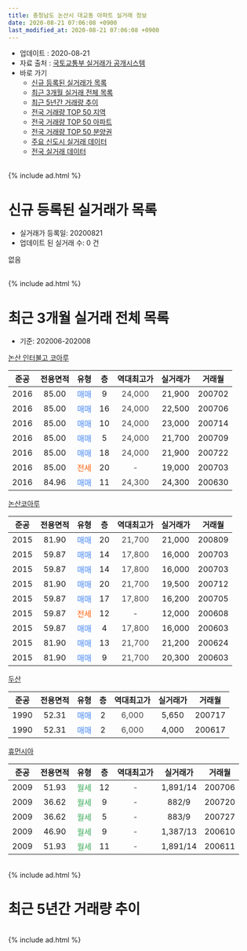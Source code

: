 ```yaml
---
title: 충청남도 논산시 대교동 아파트 실거래 정보
date: 2020-08-21 07:06:08 +0900
last_modified_at: 2020-08-21 07:06:08 +0900
---
```


* 업데이트 : 2020-08-21
* 자료 출처 : [국토교통부 실거래가 공개시스템](http://rt.molit.go.kr)
* 바로 가기
    * [신규 등록된 실거래가 목록](#신규-등록된-실거래가-목록)
    * [최근 3개월 실거래 전체 목록](#최근-3개월-실거래-전체-목록)
    * [최근 5년간 거래량 추이](#최근-5년간-거래량-추이)
    * [전국 거래량 TOP 50 지역](https://inasie.github.io/apt-trade-info/최근-3개월-전국에서-가장-거래가-많이-발생한-지역)
    * [전국 거래량 TOP 50 아파트](https://inasie.github.io/apt-trade-info/최근-3개월-전국에서-가장-거래가-많이-발생한-아파트)
    * [전국 거래량 TOP 50 분양권](https://inasie.github.io/apt-trade-info/최근-3개월-전국에서-가장-거래가-많이-발생한-분양권)
    * [주요 신도시 실거래 데이터](https://inasie.github.io/apt-trade-info/주요-신도시)
    * [전국 실거래 데이터](https://inasie.github.io/apt-trade-info/전국)
<br>
{% include ad.html %}
<br>

# 신규 등록된 실거래가 목록
* 실거래가 등록일: 20200821
* 업데이트 된 실거래 수: 0 건

없음

<br>
{% include ad.html %}
<br>

# 최근 3개월 실거래 전체 목록
* 기준: 202006-202008


[논산 인터불고 코아루](https://search.naver.com/search.naver?query=%EC%B6%A9%EC%B2%AD%EB%82%A8%EB%8F%84+%EB%85%BC%EC%82%B0%EC%8B%9C+%EB%8C%80%EA%B5%90%EB%8F%99+%EB%85%BC%EC%82%B0+%EC%9D%B8%ED%84%B0%EB%B6%88%EA%B3%A0+%EC%BD%94%EC%95%84%EB%A3%A8)

|준공|전용면적|유형|층|역대최고가|실거래가|거래월|
|:---:|:---:|:---:|:---:|:---:|:---:|:---:|
|2016|85.00|<span style="color:#4285f3">매매</span>|9|<span style="color:#444444">24,000</span>|21,900|200702|
|2016|85.00|<span style="color:#4285f3">매매</span>|16|<span style="color:#444444">24,000</span>|22,500|200706|
|2016|85.00|<span style="color:#4285f3">매매</span>|10|<span style="color:#444444">24,000</span>|23,000|200714|
|2016|85.00|<span style="color:#4285f3">매매</span>|5|<span style="color:#444444">24,000</span>|21,700|200709|
|2016|85.00|<span style="color:#4285f3">매매</span>|18|<span style="color:#444444">24,000</span>|21,900|200722|
|2016|85.00|<span style="color:#ff5a00">전세</span>|20|<span style="color:#444444">-</span>|19,000|200703|
|2016|84.96|<span style="color:#4285f3">매매</span>|11|<span style="color:#444444">24,300</span>|24,300|200630|

[논산코아루](https://search.naver.com/search.naver?query=%EC%B6%A9%EC%B2%AD%EB%82%A8%EB%8F%84+%EB%85%BC%EC%82%B0%EC%8B%9C+%EB%8C%80%EA%B5%90%EB%8F%99+%EB%85%BC%EC%82%B0%EC%BD%94%EC%95%84%EB%A3%A8)

|준공|전용면적|유형|층|역대최고가|실거래가|거래월|
|:---:|:---:|:---:|:---:|:---:|:---:|:---:|
|2015|81.90|<span style="color:#4285f3">매매</span>|20|<span style="color:#444444">21,700</span>|21,000|200809|
|2015|59.87|<span style="color:#4285f3">매매</span>|14|<span style="color:#444444">17,800</span>|16,000|200703|
|2015|59.87|<span style="color:#4285f3">매매</span>|14|<span style="color:#444444">17,800</span>|16,000|200703|
|2015|81.90|<span style="color:#4285f3">매매</span>|20|<span style="color:#444444">21,700</span>|19,500|200712|
|2015|59.87|<span style="color:#4285f3">매매</span>|17|<span style="color:#444444">17,800</span>|16,200|200705|
|2015|59.87|<span style="color:#ff5a00">전세</span>|12|<span style="color:#444444">-</span>|12,000|200608|
|2015|59.87|<span style="color:#4285f3">매매</span>|4|<span style="color:#444444">17,800</span>|16,000|200603|
|2015|81.90|<span style="color:#4285f3">매매</span>|13|<span style="color:#444444">21,700</span>|21,200|200624|
|2015|81.90|<span style="color:#4285f3">매매</span>|9|<span style="color:#444444">21,700</span>|20,300|200603|

[두산](https://search.naver.com/search.naver?query=%EC%B6%A9%EC%B2%AD%EB%82%A8%EB%8F%84+%EB%85%BC%EC%82%B0%EC%8B%9C+%EB%8C%80%EA%B5%90%EB%8F%99+%EB%91%90%EC%82%B0)

|준공|전용면적|유형|층|역대최고가|실거래가|거래월|
|:---:|:---:|:---:|:---:|:---:|:---:|:---:|
|1990|52.31|<span style="color:#4285f3">매매</span>|2|<span style="color:#444444">6,000</span>|5,650|200717|
|1990|52.31|<span style="color:#4285f3">매매</span>|2|<span style="color:#444444">6,000</span>|4,000|200617|

[휴먼시아](https://search.naver.com/search.naver?query=%EC%B6%A9%EC%B2%AD%EB%82%A8%EB%8F%84+%EB%85%BC%EC%82%B0%EC%8B%9C+%EB%8C%80%EA%B5%90%EB%8F%99+%ED%9C%B4%EB%A8%BC%EC%8B%9C%EC%95%84)

|준공|전용면적|유형|층|역대최고가|실거래가|거래월|
|:---:|:---:|:---:|:---:|:---:|:---:|:---:|
|2009|51.93|<span style="color:#34a853">월세</span>|12|<span style="color:#444444">-</span>|1,891/14|200706|
|2009|36.62|<span style="color:#34a853">월세</span>|9|<span style="color:#444444">-</span>|882/9|200720|
|2009|36.62|<span style="color:#34a853">월세</span>|5|<span style="color:#444444">-</span>|883/9|200727|
|2009|46.90|<span style="color:#34a853">월세</span>|9|<span style="color:#444444">-</span>|1,387/13|200610|
|2009|51.93|<span style="color:#34a853">월세</span>|11|<span style="color:#444444">-</span>|1,891/14|200611|


<br>
{% include ad.html %}
<br>

# 최근 5년간 거래량 추이


<div style="width:100%;">
    <canvas id="deal_progress" height="200"></canvas>
</div>

<script>
new Chart(document.getElementById("deal_progress"), {
    type: 'line',
    data: {
        labels: ['201508','201509','201510','201511','201512','201601','201602','201603','201604','201605','201606','201607','201608','201609','201610','201611','201612','201701','201702','201703','201704','201705','201706','201707','201708','201709','201710','201711','201712','201801','201802','201803','201804','201805','201806','201807','201808','201809','201810','201811','201812','201901','201902','201903','201904','201905','201906','201907','201908','201909','201910','201911','201912','202001','202002','202003','202004','202005','202006','202007','202008'],
        datasets: [{
            label: '매매',
            pointRadius: 1,
            data: [1, 0, 0, 0, 2, 0, 3, 1, 2, 4, 0, 2, 3, 4, 0, 0, 2, 23, 6, 5, 3, 9, 2, 4, 5, 4, 4, 2, 2, 3, 6, 4, 4, 2, 4, 5, 6, 2, 2, 2, 0, 0, 4, 2, 4, 0, 0, 1, 2, 2, 6, 8, 3, 2, 4, 2, 2, 3, 5, 10, 1],
            borderColor: "rgba(255, 201, 14, 1)",
            backgroundColor: "rgba(255, 201, 14, 0.5)",
            fill: false,
            lineTension: 0
        },{
            label: '전월세',
            pointRadius: 1,
            data: [0, 0, 3, 19, 5, 3, 6, 3, 3, 1, 3, 2, 3, 3, 1, 1, 7, 8, 2, 6, 3, 0, 1, 2, 5, 0, 7, 10, 8, 6, 5, 6, 1, 3, 2, 5, 3, 2, 1, 2, 8, 5, 5, 3, 6, 3, 4, 8, 4, 3, 6, 2, 3, 4, 9, 2, 1, 2, 3, 4, 0],
            borderColor: "rgba(0, 141, 185, 1)",
            backgroundColor: "rgba(0, 141, 185, 0.5)",
            fill: false,
            lineTension: 0
        }
        ]
    },
    options: {
        responsive: true,
        title: {
            display: false
        },
        tooltips: {
            mode: 'index',
            intersect: false
        },
        hover: {
            mode: 'nearest',
            intersect: true
        },
        scales: {
            xAxes: [{
                display: true,
                scaleLabel: {
                    display: true,
                    labelString: '년/월'
                }
            }],
            yAxes: [{
                display: true,
                ticks: {
                    suggestedMin: 0,
                },
                scaleLabel: {
                    display: true,
                    labelString: '실거래 수'
                }
            }]
        }
    }
});

</script>


<br>
{% include ad.html %}
<br>

